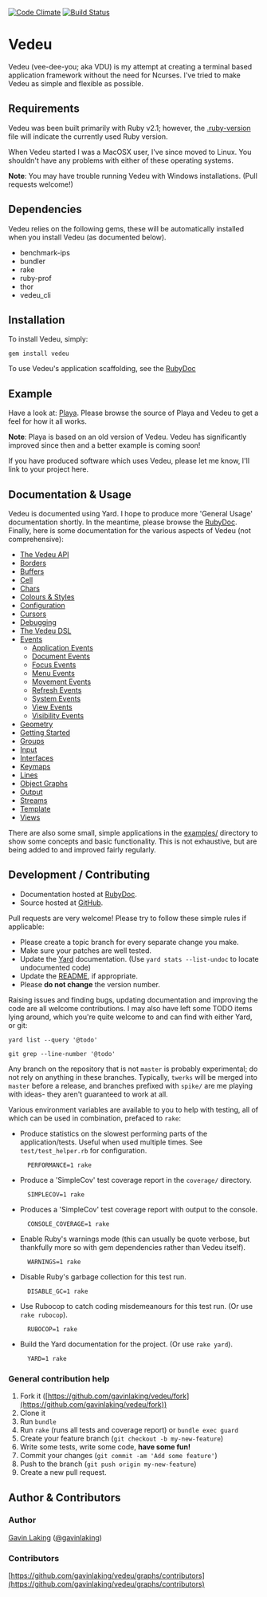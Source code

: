 [![Code Climate](https://codeclimate.com/github/gavinlaking/vedeu.png)](https://codeclimate.com/github/gavinlaking/vedeu)
[![Build Status](https://travis-ci.org/gavinlaking/vedeu.svg?branch=master)](https://travis-ci.org/gavinlaking/vedeu)

# Vedeu

Vedeu (vee-dee-you; aka VDU) is my attempt at creating a terminal based
 application framework without the need for Ncurses. I've tried to make Vedeu
 as simple and flexible as possible.

## Requirements

Vedeu was been built primarily with Ruby v2.1; however, the
[.ruby-version](https://github.com/gavinlaking/vedeu/blob/master/.ruby-version)
file will indicate the currently used Ruby version.

When Vedeu started I was a MacOSX user, I've since moved to Linux. You shouldn't
have any problems with either of these operating systems.

**Note**: You may have trouble running Vedeu with Windows installations. (Pull
 requests welcome!)

## Dependencies

Vedeu relies on the following gems, these will be automatically
 installed when you install Vedeu (as documented below).

- benchmark-ips
- bundler
- rake
- ruby-prof
- thor
- vedeu_cli

## Installation

To install Vedeu, simply:

    gem install vedeu

To use Vedeu's application scaffolding, see the
[RubyDoc](http://www.rubydoc.info/gems/vedeu/file/docs/getting_started.md)

## Example

Have a look at: [Playa](https://github.com/gavinlaking/playa). Please browse the
source of Playa and Vedeu to get a feel for how it all works.

**Note**: Playa is based on an old version of Vedeu. Vedeu has significantly
 improved since then and a better example is coming soon!

If you have produced software which uses Vedeu, please let me know, I'll link
to your project here.

## Documentation & Usage

Vedeu is documented using Yard. I hope to produce more 'General Usage'
documentation shortly. In the meantime, please browse the
[RubyDoc](http://rubydoc.info/gems/vedeu). Finally, here is some
documentation for the various aspects of Vedeu (not comprehensive):

- [The Vedeu API](http://rubydoc.info/gems/vedeu/file/docs/api.md)
- [Borders](http://rubydoc.info/gems/vedeu/file/docs/borders.md)
- [Buffers](http://rubydoc.info/gems/vedeu/file/docs/buffer.md)
- [Cell](http://rubydoc.info/gems/vedeu/file/docs/cell.md)
- [Chars](http://rubydoc.info/gems/vedeu/file/docs/chars.md)
- [Colours & Styles](http://rubydoc.info/gems/vedeu/file/docs/colours_styles.md)
- [Configuration](http://rubydoc.info/gems/vedeu/file/docs/configuration.md)
- [Cursors](http://rubydoc.info/gems/vedeu/file/docs/cursors.md)
- [Debugging](http://rubydoc.info/gems/vedeu/file/docs/debugging.md)
- [The Vedeu DSL](http://rubydoc.info/gems/vedeu/file/docs/dsl.md)
- [Events](http://rubydoc.info/gems/vedeu/file/docs/events.md)
    - [Application Events](http://rubydoc.info/gems/vedeu/file/docs/events/application.md)
    - [Document Events](http://rubydoc.info/gems/vedeu/file/docs/events/document.md)
    - [Focus Events](http://rubydoc.info/gems/vedeu/file/docs/events/focus.md)
    - [Menu Events](http://rubydoc.info/gems/vedeu/file/docs/events/menu.md)
    - [Movement Events](http://rubydoc.info/gems/vedeu/file/docs/events/movement.md)
    - [Refresh Events](http://rubydoc.info/gems/vedeu/file/docs/events/refresh.md)
    - [System Events](http://rubydoc.info/gems/vedeu/file/docs/events/system.md)
    - [View Events](http://rubydoc.info/gems/vedeu/file/docs/events/view.md)
    - [Visibility Events](http://rubydoc.info/gems/vedeu/file/docs/events/visibility.md)
- [Geometry](http://rubydoc.info/gems/vedeu/file/docs/geometry.md)
- [Getting Started](http://rubydoc.info/gems/vedeu/file/docs/getting_started.md)
- [Groups](http://rubydoc.info/gems/vedeu/file/docs/group.md)
- [Input](http://rubydoc.info/gems/vedeu/file/docs/input.md)
- [Interfaces](http://rubydoc.info/gems/vedeu/file/docs/.md)
- [Keymaps](http://rubydoc.info/gems/vedeu/file/docs/keymaps.md)
- [Lines](http://rubydoc.info/gems/vedeu/file/docs/lines.md)
- [Object Graphs](http://rubydoc.info/gems/vedeu/file/docs/object_graph.md)
- [Output](http://rubydoc.info/gems/vedeu/file/docs/output.md)
- [Streams](http://rubydoc.info/gems/vedeu/file/docs/streams.md)
- [Template](http://rubydoc.info/gems/vedeu/file/docs/template.md)
- [Views](http://rubydoc.info/gems/vedeu/file/docs/view.md)

There are also some small, simple applications in the
[examples/](https://github.com/gavinlaking/vedeu/blob/master/examples)
directory to show some concepts and basic functionality. This is not
exhaustive, but are being added to and improved fairly regularly.

## Development / Contributing

* Documentation hosted at [RubyDoc](http://rubydoc.info/gems/vedeu).
* Source hosted at [GitHub](https://github.com/gavinlaking/vedeu).

Pull requests are very welcome! Please try to follow these simple rules if
 applicable:

* Please create a topic branch for every separate change you make.
* Make sure your patches are well tested.
* Update the [Yard](http://yardoc.org/) documentation.
  (Use `yard stats --list-undoc` to locate undocumented code)
* Update the
  [README](https://github.com/gavinlaking/vedeu/blob/master/README.md),
  if appropriate.
* Please **do not change** the version number.

Raising issues and finding bugs, updating documentation and improving
 the code are all welcome contributions. I may also have left some TODO
 items lying around, which you're quite welcome to and can find
 with either Yard, or git:

    yard list --query '@todo'

    git grep --line-number '@todo'


Any branch on the repository that is not `master` is probably experimental; do
 not rely on anything in these branches. Typically, `twerks` will be merged
 into `master` before a release, and branches prefixed with `spike/` are me
 playing with ideas- they aren't guaranteed to work at all.

Various environment variables are available to you to help with testing, all of
 which can be used in combination, prefaced to `rake`:

- Produce statistics on the slowest performing parts of the
  application/tests. Useful when used multiple times. See
  `test/test_helper.rb` for configuration.

        PERFORMANCE=1 rake

- Produce a 'SimpleCov' test coverage report in the `coverage/`
  directory.

        SIMPLECOV=1 rake

- Produces a 'SimpleCov' test coverage report with output to the
  console.

        CONSOLE_COVERAGE=1 rake

- Enable Ruby's warnings mode (this can usually be quote verbose, but
  thankfully more so with gem dependencies rather than Vedeu itself).

        WARNINGS=1 rake

- Disable Ruby's garbage collection for this test run.

        DISABLE_GC=1 rake

- Use Rubocop to catch coding misdemeanours for this test run. (Or
  use `rake rubocop`).

        RUBOCOP=1 rake

- Build the Yard documentation for the project. (Or use `rake yard`).

        YARD=1 rake


### General contribution help

1. Fork it ([https://github.com/gavinlaking/vedeu/fork](https://github.com/gavinlaking/vedeu/fork))
2. Clone it
3. Run `bundle`
4. Run `rake` (runs all tests and coverage report) or `bundle exec guard`
5. Create your feature branch (`git checkout -b my-new-feature`)
6. Write some tests, write some code, **have some fun!**
7. Commit your changes (`git commit -am 'Add some feature'`)
8. Push to the branch (`git push origin my-new-feature`)
9. Create a new pull request.

## Author & Contributors

### Author

[Gavin Laking](https://github.com/gavinlaking)
 ([@gavinlaking](http://twitter.com/gavinlaking))

### Contributors

[https://github.com/gavinlaking/vedeu/graphs/contributors](https://github.com/gavinlaking/vedeu/graphs/contributors)
